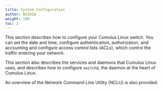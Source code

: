```yaml
---
title: System Configuration
author: NVIDIA
weight: 100
toc: 2
---
```

This section describes how to configure your Cumulus Linux switch. You can set the date and time, configure authentication, authorization, and accounting and configure access control lists (ACLs), which control the traffic entering your network.

This section also describes the services and daemons that Cumulus Linux uses, and describes how to configure `switchd`, the daemon at the heart of Cumulus Linux.

An overview of the Network Command Line Utility (NCLU) is also provided.
